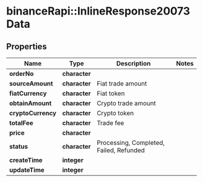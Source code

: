 # binanceRapi::InlineResponse20073Data


## Properties
Name | Type | Description | Notes
------------ | ------------- | ------------- | -------------
**orderNo** | **character** |  | 
**sourceAmount** | **character** | Fiat trade amount | 
**fiatCurrency** | **character** | Fiat token | 
**obtainAmount** | **character** | Crypto trade amount | 
**cryptoCurrency** | **character** | Crypto token | 
**totalFee** | **character** | Trade fee | 
**price** | **character** |  | 
**status** | **character** | Processing, Completed, Failed, Refunded | 
**createTime** | **integer** |  | 
**updateTime** | **integer** |  | 


